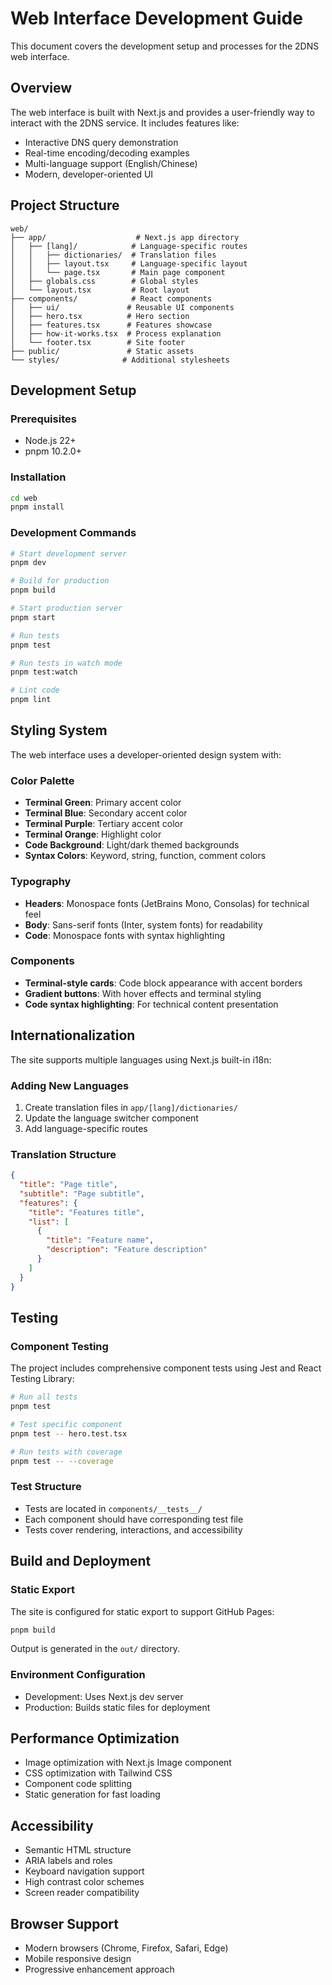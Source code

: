 # Web Interface Development Guide

This document covers the development setup and processes for the 2DNS web interface.

## Overview

The web interface is built with Next.js and provides a user-friendly way to interact with the 2DNS service. It includes features like:

- Interactive DNS query demonstration
- Real-time encoding/decoding examples
- Multi-language support (English/Chinese)
- Modern, developer-oriented UI

## Project Structure

```
web/
├── app/                    # Next.js app directory
│   ├── [lang]/            # Language-specific routes
│   │   ├── dictionaries/  # Translation files
│   │   ├── layout.tsx     # Language-specific layout
│   │   └── page.tsx       # Main page component
│   ├── globals.css        # Global styles
│   └── layout.tsx         # Root layout
├── components/            # React components
│   ├── ui/               # Reusable UI components
│   ├── hero.tsx          # Hero section
│   ├── features.tsx      # Features showcase
│   ├── how-it-works.tsx  # Process explanation
│   └── footer.tsx        # Site footer
├── public/               # Static assets
└── styles/              # Additional stylesheets
```

## Development Setup

### Prerequisites

- Node.js 22+
- pnpm 10.2.0+

### Installation

```bash
cd web
pnpm install
```

### Development Commands

```bash
# Start development server
pnpm dev

# Build for production
pnpm build

# Start production server
pnpm start

# Run tests
pnpm test

# Run tests in watch mode
pnpm test:watch

# Lint code
pnpm lint
```

## Styling System

The web interface uses a developer-oriented design system with:

### Color Palette

- **Terminal Green**: Primary accent color
- **Terminal Blue**: Secondary accent color  
- **Terminal Purple**: Tertiary accent color
- **Terminal Orange**: Highlight color
- **Code Background**: Light/dark themed backgrounds
- **Syntax Colors**: Keyword, string, function, comment colors

### Typography

- **Headers**: Monospace fonts (JetBrains Mono, Consolas) for technical feel
- **Body**: Sans-serif fonts (Inter, system fonts) for readability
- **Code**: Monospace fonts with syntax highlighting

### Components

- **Terminal-style cards**: Code block appearance with accent borders
- **Gradient buttons**: With hover effects and terminal styling
- **Code syntax highlighting**: For technical content presentation

## Internationalization

The site supports multiple languages using Next.js built-in i18n:

### Adding New Languages

1. Create translation files in `app/[lang]/dictionaries/`
2. Update the language switcher component
3. Add language-specific routes

### Translation Structure

```json
{
  "title": "Page title",
  "subtitle": "Page subtitle", 
  "features": {
    "title": "Features title",
    "list": [
      {
        "title": "Feature name",
        "description": "Feature description"
      }
    ]
  }
}
```

## Testing

### Component Testing

The project includes comprehensive component tests using Jest and React Testing Library:

```bash
# Run all tests
pnpm test

# Test specific component
pnpm test -- hero.test.tsx

# Run tests with coverage
pnpm test -- --coverage
```

### Test Structure

- Tests are located in `components/__tests__/`
- Each component should have corresponding test file
- Tests cover rendering, interactions, and accessibility

## Build and Deployment

### Static Export

The site is configured for static export to support GitHub Pages:

```bash
pnpm build
```

Output is generated in the `out/` directory.

### Environment Configuration

- Development: Uses Next.js dev server
- Production: Builds static files for deployment

## Performance Optimization

- Image optimization with Next.js Image component
- CSS optimization with Tailwind CSS
- Component code splitting
- Static generation for fast loading

## Accessibility

- Semantic HTML structure
- ARIA labels and roles
- Keyboard navigation support
- High contrast color schemes
- Screen reader compatibility

## Browser Support

- Modern browsers (Chrome, Firefox, Safari, Edge)
- Mobile responsive design
- Progressive enhancement approach